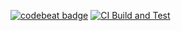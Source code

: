 [![codebeat badge](https://codebeat.co/badges/532250f5-5bb9-4a9d-97ee-a658e19caddf)](https://codebeat.co/projects/github-com-albatovk-kquiz-master)
[![CI Build and Test](https://github.com/AlbatovK/KQuiz/actions/workflows/main.yml/badge.svg)](https://github.com/AlbatovK/KQuiz/actions/workflows/main.yml)
